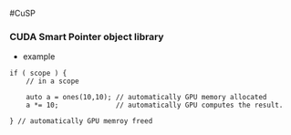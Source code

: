 #CuSP 

### CUDA Smart Pointer object library 
- example
```
if ( scope ) {
    // in a scope

    auto a = ones(10,10); // automatically GPU memory allocated
    a *= 10;              // automatically GPU computes the result.

} // automatically GPU memroy freed
```
